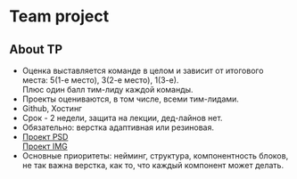 <h1>Team project</h1>

<h2>About TP</h2>
<ul>
<li>
Оценка выставляется команде в целом и зависит от итогового места: 5(1-е место), 3(2-е место), 1(3-е).
<br />
Плюс один балл тим-лиду каждой команды.
</li>
<li>
Проекты оцениваются, в том числе, всеми тим-лидами.
</li>
<li>
Github, Хостинг
</li>
<li>
Срок - 2 недели, защита на лекции, дед-лайнов нет.
</li>
<li>
Обязательно: верстка адаптивная или резиновая.
</li>
<li>
<a href="teamProject.psd" target="_blank">Проект PSD</a>
<br />
<a href="sample.png" target="_blank">Проект IMG</a>
</li>
<li>
Основные приоритеты: нейминг, структура, компонентность блоков, не так важна верстка, как то, что каждый компонент может делать.
</li>
</ul>